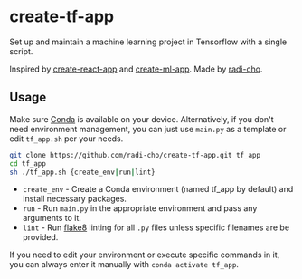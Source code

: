 # create-tf-app
Set up and maintain a machine learning project in Tensorflow with a single script.

Inspired by [create-react-app](https://github.com/facebook/create-react-app) and [create-ml-app](https://github.com/shreyashankar/create-ml-app). Made by [radi-cho](https://github.com/radi-cho).

## Usage

Make sure [Conda](https://docs.conda.io/en/latest/) is available on your device. Alternatively, if you don't need environment management, you can just use `main.py` as a template or edit `tf_app.sh` per your needs.

```sh
git clone https://github.com/radi-cho/create-tf-app.git tf_app
cd tf_app
sh ./tf_app.sh {create_env|run|lint}
```

- `create_env` - Create a Conda environment (named tf_app by default) and install necessary packages.
- `run` - Run `main.py` in the appropriate environment and pass any arguments to it.
- `lint` - Run [flake8](https://pypi.org/project/flake8/) linting for all `.py` files unless specific filenames are be provided.

If you need to edit your environment or execute specific commands in it, you can always enter it manually with `conda activate tf_app`.
